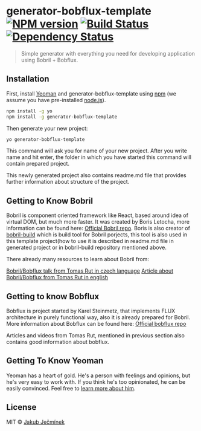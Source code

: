 # generator-bobflux-template [![NPM version][npm-image]][npm-url] [![Build Status][travis-image]][travis-url] [![Dependency Status][daviddm-image]][daviddm-url]
> Simple generator with everything you need for developing application using Bobril + Bobflux.

## Installation

First, install [Yeoman](http://yeoman.io) and generator-bobflux-template using [npm](https://www.npmjs.com/) (we assume you have pre-installed [node.js](https://nodejs.org/)).

```bash
npm install -g yo
npm install -g generator-bobflux-template
```

Then generate your new project:

```bash
yo generator-bobflux-template
```

This command will ask you for name of your new project. After you write name and hit enter, the folder in which you have started this command will contain 
prepared project.

This newly generated project also contains readme.md file that provides further information about structure of the project.

## Getting to Know Bobril

Bobril is component oriented framework like React, based around idea of virtual DOM, but much more faster.
It was created by Boris Letocha, more information can be found here: [Official Bobril repo](https://github.com/Bobris/Bobril).
Boris is also creator of [bobril-build](https://github.com/Bobris/bobril-build) which is build tool for Bobril porjects, this tool 
is also used in this template project(how to use it is described in readme.md file in generated project or in bobril-build repository mentioned above.  

There already many resources to learn about Bobril from: 

[Bobril/Bobflux talk from Tomas Rut in czech language](https://www.youtube.com/watch?v=druRg9rF0Ig) 
[Article about Bobril/Bobflux from Tomas Rut in english](http://www.codeproject.com/Articles/1044425/Bobril-I-Getting-started)

## Getting to know Bobflux

Bobflux is project started by Karel Steinmetz, that implements FLUX architecture in purely functional way, also it is already prepared for Bobril.
More information about Bobflux can be found here: [Official bobflux repo](https://github.com/karelsteinmetz/bobflux)

Articles and videos from Tomas Rut, mentioned in previous section also contains good information about bobflux.
 
## Getting To Know Yeoman

Yeoman has a heart of gold. He&#39;s a person with feelings and opinions, but he&#39;s very easy to work with. If you think he&#39;s too opinionated, he can be easily convinced. Feel free to [learn more about him](http://yeoman.io/).


## License

MIT © [Jakub Ječmínek](https://github.com/JakubJecminek)


[npm-image]: https://badge.fury.io/js/generator-bobflux-template.svg
[npm-url]: https://npmjs.org/package/generator-bobflux-template
[travis-image]: https://travis-ci.org/JakubJecminek/generator-bobflux-template.svg?branch=master
[travis-url]: https://travis-ci.org/JakubJecminek/generator-bobflux-template
[daviddm-image]: https://david-dm.org/JakubJecminek/generator-bobflux-template.svg?theme=shields.io
[daviddm-url]: https://david-dm.org/JakubJecminek/generator-bobflux-template
